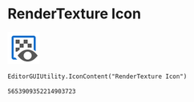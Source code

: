 # RenderTexture Icon
![](/img/RenderTexture%20Icon.png)

``` CSharp
EditorGUIUtility.IconContent("RenderTexture Icon")
```
```
5653909352214903723
```
